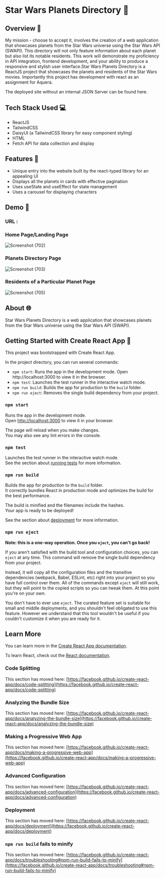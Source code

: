 # Star Wars Planets Directory 🌌

## Overview 📖

My mission - choose to accept it, involves the creation of a web application that showcases planets from the Star Wars universe using the Star Wars API (SWAPI). This directory will not only feature information about each planet but also list its notable residents. This work will demonstrate my proficiency in API integration, frontend development, and your ability to produce a responsive and stylish user interface.Star Wars Planets Directory is a ReactJS project that showcases the planets and residents of the Star Wars movies. Importantly this project has development with react as an assignment for Aquera.

The deployed site without an internal JSON Server can be found here.

## Tech Stack Used 💻

- ReactJS
- TailwindCSS
- DaisyUI (a TailwindCSS library for easy component styling)
- HTML
- Fetch API for data collection and display

## Features 🌟

- Unique entry into the website built by the react-typed library for an appealing UI
- Displays all the planets in cards with effective pagination
- Uses useState and useEffect for state management
- Uses a carousel for displaying characters

## Demo 📸

### URL : 

### Home Page/Landing Page
![Screenshot (702)](https://github.com/Naumaan777/star-wars-planet/assets/115418662/b35e611a-be47-48fb-8242-0b9437793039)


### Planets Directory Page

![Screenshot (703)](https://github.com/Naumaan777/star-wars-planet/assets/115418662/0cd8ae8d-a505-43fd-b48f-7384cb784691)


### Residents of a Particular Planet Page

![Screenshot (705)](https://github.com/Naumaan777/star-wars-planet/assets/115418662/b1f09ce1-742c-436e-8b68-a0cf5c49e31f)

## About 🌐

Star Wars Planets Directory is a web application that showcases planets from the Star Wars universe using the Star Wars API (SWAPI).

## Getting Started with Create React App 🚀

This project was bootstrapped with Create React App.

In the project directory, you can run several commands:

- `npm start`: Runs the app in the development mode. Open http://localhost:3000 to view it in the browser.
- `npm test`: Launches the test runner in the interactive watch mode.
- `npm run build`: Builds the app for production to the `build` folder.
- `npm run eject`: Removes the single build dependency from your project.


### `npm start`

Runs the app in the development mode.\
Open [http://localhost:3000](http://localhost:3000) to view it in your browser.

The page will reload when you make changes.\
You may also see any lint errors in the console.

### `npm test`

Launches the test runner in the interactive watch mode.\
See the section about [running tests](https://facebook.github.io/create-react-app/docs/running-tests) for more information.

### `npm run build`

Builds the app for production to the `build` folder.\
It correctly bundles React in production mode and optimizes the build for the best performance.

The build is minified and the filenames include the hashes.\
Your app is ready to be deployed!

See the section about [deployment](https://facebook.github.io/create-react-app/docs/deployment) for more information.

### `npm run eject`

**Note: this is a one-way operation. Once you `eject`, you can't go back!**

If you aren't satisfied with the build tool and configuration choices, you can `eject` at any time. This command will remove the single build dependency from your project.

Instead, it will copy all the configuration files and the transitive dependencies (webpack, Babel, ESLint, etc) right into your project so you have full control over them. All of the commands except `eject` will still work, but they will point to the copied scripts so you can tweak them. At this point you're on your own.

You don't have to ever use `eject`. The curated feature set is suitable for small and middle deployments, and you shouldn't feel obligated to use this feature. However we understand that this tool wouldn't be useful if you couldn't customize it when you are ready for it.

## Learn More

You can learn more in the [Create React App documentation](https://facebook.github.io/create-react-app/docs/getting-started).

To learn React, check out the [React documentation](https://reactjs.org/).

### Code Splitting

This section has moved here: [https://facebook.github.io/create-react-app/docs/code-splitting](https://facebook.github.io/create-react-app/docs/code-splitting)

### Analyzing the Bundle Size

This section has moved here: [https://facebook.github.io/create-react-app/docs/analyzing-the-bundle-size](https://facebook.github.io/create-react-app/docs/analyzing-the-bundle-size)

### Making a Progressive Web App

This section has moved here: [https://facebook.github.io/create-react-app/docs/making-a-progressive-web-app](https://facebook.github.io/create-react-app/docs/making-a-progressive-web-app)

### Advanced Configuration

This section has moved here: [https://facebook.github.io/create-react-app/docs/advanced-configuration](https://facebook.github.io/create-react-app/docs/advanced-configuration)

### Deployment

This section has moved here: [https://facebook.github.io/create-react-app/docs/deployment](https://facebook.github.io/create-react-app/docs/deployment)

### `npm run build` fails to minify

This section has moved here: [https://facebook.github.io/create-react-app/docs/troubleshooting#npm-run-build-fails-to-minify](https://facebook.github.io/create-react-app/docs/troubleshooting#npm-run-build-fails-to-minify)
